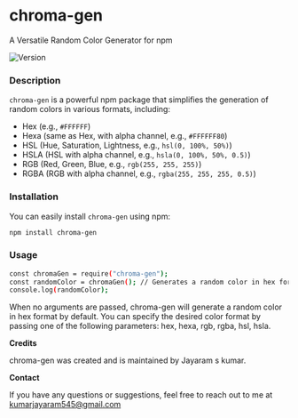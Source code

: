 # chroma-gen 
A Versatile Random Color Generator for npm

![Version](https://img.shields.io/badge/version-1.0.3-green)


### Description

`chroma-gen` is a powerful npm package that simplifies the generation of random colors in various formats, including:

- Hex (e.g., `#FFFFFF`)
- Hexa (same as Hex, with alpha channel, e.g., `#FFFFFF80`)
- HSL (Hue, Saturation, Lightness, e.g., `hsl(0, 100%, 50%)`)
- HSLA (HSL with alpha channel, e.g., `hsla(0, 100%, 50%, 0.5)`)
- RGB (Red, Green, Blue, e.g., `rgb(255, 255, 255)`)
- RGBA (RGB with alpha channel, e.g., `rgba(255, 255, 255, 0.5)`)

### Installation

You can easily install `chroma-gen` using npm:

```bash
npm install chroma-gen
```

### Usage

```bash
const chromaGen = require("chroma-gen");
const randomColor = chromaGen(); // Generates a random color in hex format by default
console.log(randomColor);
```

When no arguments are passed, chroma-gen will generate a random color in hex format by default. You can specify the desired color format by passing one of the following parameters: hex, hexa, rgb, rgba, hsl, hsla.


**Credits**

chroma-gen was created and is maintained by Jayaram s kumar.

**Contact**

If you have any questions or suggestions, feel free to reach out to me at kumarjayaram545@gmail.com




